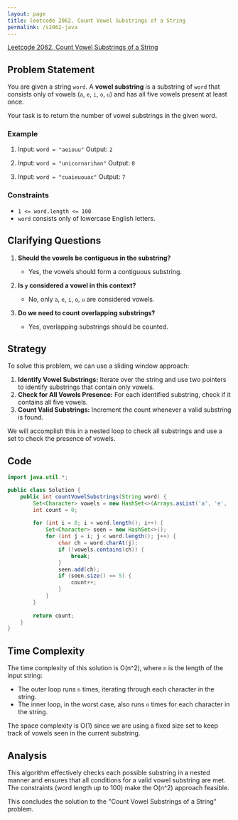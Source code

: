 ```yaml
---
layout: page
title: leetcode 2062. Count Vowel Substrings of a String
permalink: /s2062-java
---
```

[Leetcode 2062. Count Vowel Substrings of a String](https://algoadvance.github.io/algoadvance/l2062)
## Problem Statement

You are given a string `word`. A **vowel substring** is a substring of `word` that consists only of vowels (`a`, `e`, `i`, `o`, `u`) and has all five vowels present at least once.

Your task is to return the number of vowel substrings in the given word.

### Example
1. Input: `word = "aeiouu"`
   Output: `2`
   
2. Input: `word = "unicornarihan"`
   Output: `0`
   
3. Input: `word = "cuaieuouac"`
   Output: `7`

### Constraints
- `1 <= word.length <= 100`
- `word` consists only of lowercase English letters.

## Clarifying Questions

1. **Should the vowels be contiguous in the substring?**
   - Yes, the vowels should form a contiguous substring.

2. **Is `y` considered a vowel in this context?**
   - No, only `a`, `e`, `i`, `o`, `u` are considered vowels.

3. **Do we need to count overlapping substrings?**
   - Yes, overlapping substrings should be counted.

## Strategy

To solve this problem, we can use a sliding window approach:

1. **Identify Vowel Substrings:** Iterate over the string and use two pointers to identify substrings that contain only vowels.
2. **Check for All Vowels Presence:** For each identified substring, check if it contains all five vowels.
3. **Count Valid Substrings:** Increment the count whenever a valid substring is found.

We will accomplish this in a nested loop to check all substrings and use a set to check the presence of vowels.

## Code

```java
import java.util.*;

public class Solution {
    public int countVowelSubstrings(String word) {
        Set<Character> vowels = new HashSet<>(Arrays.asList('a', 'e', 'i', 'o', 'u'));
        int count = 0;
        
        for (int i = 0; i < word.length(); i++) {
            Set<Character> seen = new HashSet<>();
            for (int j = i; j < word.length(); j++) {
                char ch = word.charAt(j);
                if (!vowels.contains(ch)) {
                    break;
                }
                seen.add(ch);
                if (seen.size() == 5) {
                    count++;
                }
            }
        }
        
        return count;
    }
}
```

## Time Complexity

The time complexity of this solution is O(n^2), where `n` is the length of the input string:

- The outer loop runs `n` times, iterating through each character in the string.
- The inner loop, in the worst case, also runs `n` times for each character in the string.

The space complexity is O(1) since we are using a fixed size set to keep track of vowels seen in the current substring.

## Analysis

This algorithm effectively checks each possible substring in a nested manner and ensures that all conditions for a valid vowel substring are met. The constraints (word length up to 100) make the O(n^2) approach feasible.

This concludes the solution to the "Count Vowel Substrings of a String" problem.